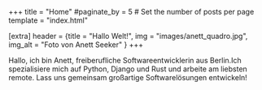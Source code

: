 +++
title = "Home"
#paginate_by = 5 # Set the number of posts per page
template = "index.html"

[extra]
header = {title = "Hallo Welt!", img = "images/anett_quadro.jpg", img_alt = "Foto von Anett Seeker" }
+++

Hallo, ich bin Anett, freiberufliche Softwareentwicklerin aus Berlin.Ich spezialisiere mich auf Python, Django und Rust und arbeite am liebsten remote. Lass uns gemeinsam großartige Softwarelösungen entwickeln!
